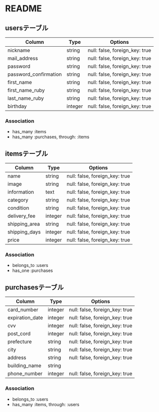 # README

## usersテーブル

| Column                   | Type     | Options                        |
| ------------------------ | -------- | ------------------------------ |
| nickname                 | string   | null: false, foreign_key: true |
| mail_address             | string   | null: false, foreign_key: true |
| password                 | string   | null: false, foreign_key: true |
| password_confirmation    | string   | null: false, foreign_key: true |
| first_name               | string   | null: false, foreign_key: true |
| first_name_ruby          | string   | null: false, foreign_key: true |
| last_name_ruby           | string   | null: false, foreign_key: true |
| birthday                 | integer  | null: false, foreign_key: true |


### Association
- has_many :items
- has_many :purchases, through: :items

## itemsテーブル

| Column        | Type    | Options                        |
| ------------- | ------- | ------------------------------ |
| name          | string  | null: false, foreign_key: true |
| image         | string  | null: false, foreign_key: true |
| information   | text    | null: false, foreign_key: true |
| category      | string  | null: false, foreign_key: true |
| condition     | string  | null: false, foreign_key: true |
| delivery_fee  | integer | null: false, foreign_key: true |
| shipping_area | string  | null: false, foreign_key: true |
| shipping_days | integer | null: false, foreign_key: true |
| price         | integer | null: false, foreign_key: true |

### Association
- belongs_to :users
- has_one :purchases

## purchasesテーブル

| Column           | Type    | Options                        |
| ---------------- | ------- | ------------------------------ |
| card_number      | integer | null: false, foreign_key: true |
| expiration_date  | integer | null: false, foreign_key: true |
| cvv              | integer | null: false, foreign_key: true |
| post_cord        | integer | null: false, foreign_key: true |
| prefecture       | string  | null: false, foreign_key: true |
| city             | string  | null: false, foreign_key: true |
| address          | string  | null: false, foreign_key: true |
| building_name    | string  |             |
| phone_number     | integer | null: false, foreign_key: true |


### Association
- belongs_to :users
- has_many :items, through: :users



